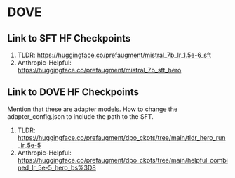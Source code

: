# DOVE

## Link to SFT HF Checkpoints

1. TLDR: https://huggingface.co/prefaugment/mistral_7b_lr_1.5e-6_sft
2. Anthropic-Helpful: https://huggingface.co/prefaugment/mistral_7b_sft_hero

## Link to DOVE HF Checkpoints 

Mention that these are adapter models. How to change the adapter_config.json to include the path to the SFT.

1. TLDR: https://huggingface.co/prefaugment/dpo_ckpts/tree/main/tldr_hero_run_lr_5e-5
2. Anthropic-Helpful: https://huggingface.co/prefaugment/dpo_ckpts/tree/main/helpful_combined_lr_5e-5_hero_bs%3D8
